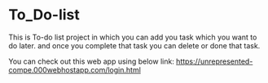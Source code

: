 # To_Do-list

This is To-do list project in which you can add you task which you want to do later. and once you complete that task you can delete or done that task.

You can check out this web app using below link:
https://unrepresented-compe.000webhostapp.com/login.html
